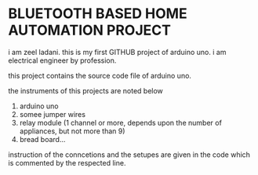 # BLUETOOTH BASED HOME AUTOMATION PROJECT

i am zeel ladani. this is my first GITHUB project of arduino uno.
i am electrical engineer by profession.

this project contains the source code file of arduino uno.

the instruments of this projects are noted below

1) arduino uno
2) somee jumper wires
3) relay module (1 channel or more, depends upon the number of appliances, but not more than 9)
4) bread board...


instruction of the conncetions and the setupes are given in the code which is commented by the respected line.
